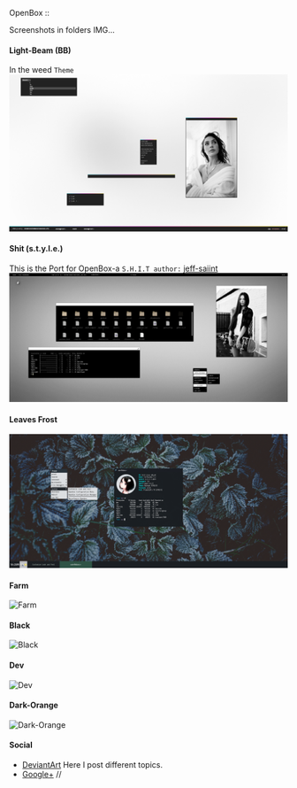 OpenBox ::

Screenshots in folders IMG...

#### Light-Beam (BB)
In the weed `Theme`
![Light-Beam](IMG/light-beam.jpg)

#### Shit (s.t.y.l.e.)
This is the Port for OpenBox-a `S.H.I.T author:` [jeff-saiint](https://jeff-saiint.deviantart.com/art/S-H-I-T-183482508)
![Shit (s.t.y.l.e.)](IMG/Shit(s.t.y.l.e.).jpg)

#### Leaves Frost
![Leaves Frost](IMG/leaves_frost.png)

#### Farm
![Farm](IMG/Farm.jpg)

#### Black
![Black](IMG/Black.jpg)

#### Dev
![Dev](IMG/Dev.png)

#### Dark-Orange
![Dark-Orange](IMG/Dark-Orange.png)

#### Social

* [DeviantArt](http://boris241.deviantart.com/) Here I post different topics.
* [Google+](https://plus.google.com/u/0/106782122945207734872) //
